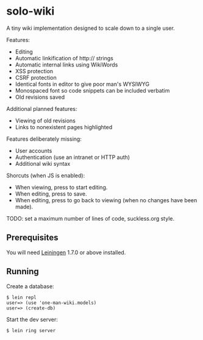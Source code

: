 # solo-wiki

A tiny wiki implementation designed to scale down to a single user.

Features:

* Editing
* Automatic linkification of http:// strings
* Automatic internal links using WikiWords
* XSS protection
* CSRF protection
* Identical fonts in editor to give poor man's WYSIWYG
* Monospaced font so code snippets can be included verbatim
* Old revisions saved

Additional planned features:

* Viewing of old revisions
* Links to nonexistent pages highlighted

Features deliberately missing:

* User accounts
* Authentication (use an intranet or HTTP auth)
* Additional wiki syntax

Shorcuts (when JS is enabled):

* When viewing, press <Enter> to start editing.
* When editing, press <Tab><Enter> to save.
* When editing, press <Escape> to go back to viewing (when no changes
  have been made).

TODO: set a maximum number of lines of code, suckless.org style.

## Prerequisites

You will need [Leiningen][1] 1.7.0 or above installed.

[1]: https://github.com/technomancy/leiningen

## Running

Create a database:

    $ lein repl
    user=> (use 'one-man-wiki.models)
    user=> (create-db)

Start the dev server:

    $ lein ring server
